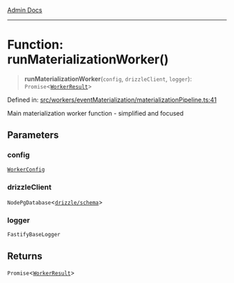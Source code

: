 [Admin Docs](/)

***

# Function: runMaterializationWorker()

> **runMaterializationWorker**(`config`, `drizzleClient`, `logger`): `Promise`\<[`WorkerResult`](../interfaces/WorkerResult.md)\>

Defined in: [src/workers/eventMaterialization/materializationPipeline.ts:41](https://github.com/gautam-divyanshu/talawa-api/blob/de42235531e11387f0ad0479547630845dbc8b37/src/workers/eventMaterialization/materializationPipeline.ts#L41)

Main materialization worker function - simplified and focused

## Parameters

### config

[`WorkerConfig`](../interfaces/WorkerConfig.md)

### drizzleClient

`NodePgDatabase`\<[`drizzle/schema`](../../../../drizzle/schema/README.md)\>

### logger

`FastifyBaseLogger`

## Returns

`Promise`\<[`WorkerResult`](../interfaces/WorkerResult.md)\>
